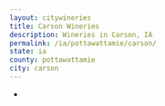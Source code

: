 ```yaml
---
layout: citywineries
title: Carson Wineries
description: Wineries in Carson, IA
permalink: /ia/pottawattamie/carson/
state: ia
county: pottawattamie
city: carson
---
```

-
